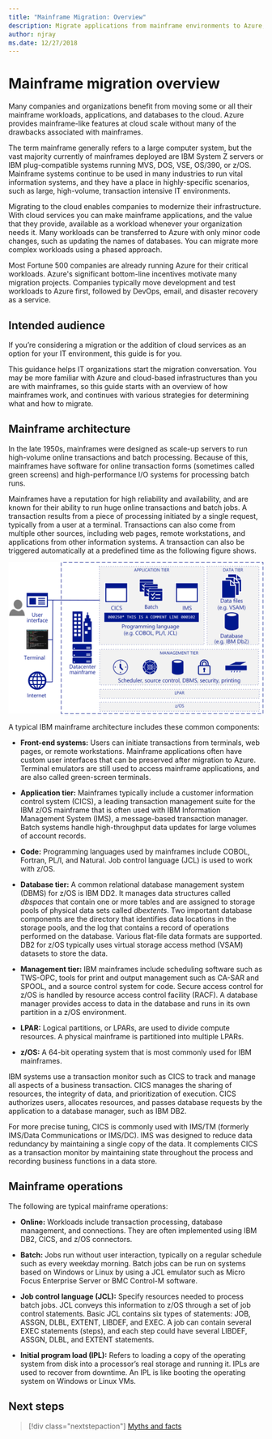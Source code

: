 ```yaml
---
title: "Mainframe Migration: Overview"
description: Migrate applications from mainframe environments to Azure, a proven, highly available, and scalable infrastructure for systems that currently run on mainframes.
author: njray
ms.date: 12/27/2018
---
```


# Mainframe migration overview

Many companies and organizations benefit from moving some or all their mainframe workloads, applications, and databases to the cloud. Azure provides mainframe-like features at cloud scale without many of the drawbacks associated with mainframes.

The term mainframe generally refers to a large computer system, but the vast majority currently of mainframes deployed are IBM System Z servers or IBM plug-compatible systems running MVS, DOS, VSE, OS/390, or z/OS. Mainframe systems continue to be used in many industries to run vital information systems, and they have a place in highly-specific scenarios, such as large, high-volume, transaction intensive IT environments.

Migrating to the cloud enables companies to modernize their infrastructure. With cloud services you can make mainframe applications, and the value that they provide, available as a workload whenever your organization needs it. Many workloads can be transferred to Azure with only minor code changes, such as updating the names of databases. You can migrate more complex workloads using a phased approach.

Most Fortune 500 companies are already running Azure for their critical workloads. Azure's significant bottom-line incentives motivate many migration projects. Companies typically move development and test workloads to Azure first, followed by DevOps, email, and disaster recovery as a service.

## Intended audience

If you’re considering a migration or the addition of cloud services as an option for your IT environment, this guide is for you.

This guidance helps IT organizations start the migration conversation. You may be more familiar with Azure and cloud-based infrastructures than you are with mainframes, so this guide starts with an overview of how mainframes work, and continues with various strategies for determining what and how to migrate.

## Mainframe architecture

In the late 1950s, mainframes were designed as scale-up servers to run high-volume online transactions and batch processing. Because of this, mainframes have software for online transaction forms (sometimes called green screens) and high-performance I/O systems for processing batch runs.

Mainframes have a reputation for high reliability and availability, and are known for their ability to run huge online transactions and batch jobs. A transaction results from a piece of processing initiated by a single request, typically from a user at a terminal. Transactions can also come from multiple other sources, including web pages, remote workstations, and applications from other information systems. A transaction can also be triggered automatically at a predefined time as the following figure shows.

![Components in a typical IBM mainframe architecture](../../_images/mainframe-migration/zOS-architectural-layers.png)

A typical IBM mainframe architecture includes these common components:

- **Front-end systems:** Users can initiate transactions from terminals, web pages, or remote workstations. Mainframe applications often have custom user interfaces that can be preserved after migration to Azure. Terminal emulators are still used to access mainframe applications, and are also called green-screen terminals.

- **Application tier:** Mainframes typically include a customer information control system (CICS), a leading transaction management suite for the IBM z/OS mainframe that is often used with IBM Information Management System (IMS), a message-based transaction manager. Batch systems handle high-throughput data updates for large volumes of account records.

- **Code:** Programming languages used by mainframes include COBOL, Fortran, PL/I, and Natural. Job control language (JCL) is used to work with z/OS.

- **Database tier:** A common relational database management system (DBMS) for z/OS is IBM DD2. It manages data structures called *dbspaces* that contain one or more tables and are assigned to storage pools of physical data sets called *dbextents*. Two important database components are the directory that identifies data locations in the storage pools, and the log that contains a record of operations performed on the database. Various flat-file data formats are supported. DB2 for z/OS typically uses virtual storage access method (VSAM) datasets to store the data.

- **Management tier:** IBM mainframes include scheduling software such as TWS-OPC, tools for print and output management such as CA-SAR and SPOOL, and a source control system for code. Secure access control for z/OS is handled by resource access control facility (RACF). A database manager provides access to data in the database and runs in its own partition in a z/OS environment.

- **LPAR:** Logical partitions, or LPARs, are used to divide compute resources. A physical mainframe is partitioned into multiple LPARs.

- **z/OS:** A 64-bit operating system that is most commonly used for IBM mainframes.

IBM systems use a transaction monitor such as CICS to track and manage all aspects of a business transaction. CICS manages the sharing of resources, the integrity of data, and prioritization of execution. CICS authorizes users, allocates resources, and passes database requests by the application to a database manager, such as IBM DB2.

For more precise tuning, CICS is commonly used with IMS/TM (formerly IMS/Data Communications or IMS/DC). IMS was designed to reduce data redundancy by maintaining a single copy of the data. It complements CICS as a transaction monitor by maintaining state throughout the process and recording business functions in a data store.

## Mainframe operations

The following are typical mainframe operations:

- **Online:** Workloads include transaction processing, database management, and connections. They are often implemented using IBM DB2, CICS, and z/OS connectors.

- **Batch:** Jobs run without user interaction, typically on a regular schedule such as every weekday morning. Batch jobs can be run on systems based on Windows or Linux by using a JCL emulator such as Micro Focus Enterprise Server or BMC Control-M software.

- **Job control language (JCL):** Specify resources needed to process batch jobs. JCL conveys this information to z/OS through a set of job control statements. Basic JCL contains six types of statements: JOB, ASSGN, DLBL, EXTENT, LIBDEF, and EXEC. A job can contain several EXEC statements (steps), and each step could have several LIBDEF, ASSGN, DLBL, and EXTENT statements.

- **Initial program load (IPL):**  Refers to loading a copy of the operating system from disk into a processor’s real storage and running it. IPLs are used to recover from downtime. An IPL is like booting the operating system on Windows or Linux VMs.

## Next steps

> [!div class="nextstepaction"]
> [Myths and facts](myths-and-facts.md)
